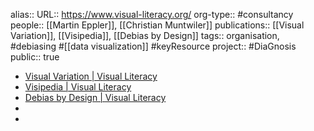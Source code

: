 alias::
URL:: https://www.visual-literacy.org/
org-type:: #consultancy 
people:: [[Martin Eppler]], [[Christian Muntwiler]] 
publications:: [[Visual Variation]], [[Visipedia]], [[Debias by Design]] 
tags:: organisation, #debiasing #[[data visualization]] #keyResource 
project:: #DiaGnosis 
public:: true

- [Visual Variation | Visual Literacy](https://www.visual-literacy.org/visualvariation/)
- [Visipedia | Visual Literacy](https://www.visual-literacy.org/visipedia/)
- [Debias by Design | Visual Literacy](https://www.visual-literacy.org/debias-by-design/)
-
-